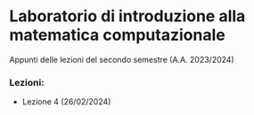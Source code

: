 # Laboratorio di introduzione alla matematica computazionale
Appunti delle lezioni del secondo semestre (A.A. 2023/2024)
### Lezioni:
- Lezione 4 (26/02/2024)
